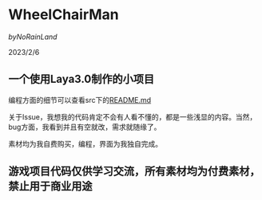 # WheelChairMan

$by NoRainLand$

2023/2/6

## 一个使用Laya3.0制作的小项目

编程方面的细节可以查看src下的[README.md](./src/README.md)

关于Issue，我想我的代码肯定不会有人看不懂的，都是一些浅显的内容。当然，bug方面，我看到并且有空就改，需求就随缘了。

素材均为我自费购买，编程，界面为我独自完成。

## 游戏项目代码仅供学习交流，所有素材均为付费素材，禁止用于商业用途
